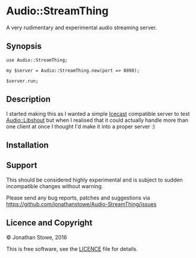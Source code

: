 # Audio::StreamThing

A very rudimentary and experimental audio streaming server.

## Synopsis

```
use Audio::StreamThing;

my $server = Audio::StreamThing.new(port => 8898);

$server.run;
```

## Description

I started making this as I wanted a simple
[Icecast](http://icecast.org/) compatible server to test
[Audio::Libshout](https://github.com/jonathanstowe/Audio-Libshout) but
when I realised that it could actually handle more than one client at
once I thought I'd make it into a proper server :)

## Installation



## Support

This should be considered highly experimental and is subject to sudden
incompatible changes without warning.

Please send any bug reports, patches and suggestions via
https://github.com/jonathanstowe/Audio-StreamThing/issues

## Licence and Copyright

© Jonathan Stowe, 2016

This is free software, see the [LICENCE](LICENCE) file for details.


